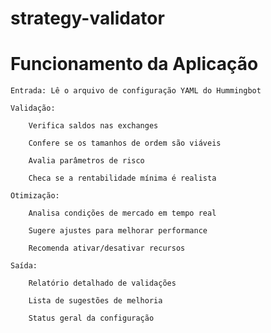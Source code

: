 # strategy-validator

# Funcionamento da Aplicação

    Entrada: Lê o arquivo de configuração YAML do Hummingbot

    Validação:

        Verifica saldos nas exchanges

        Confere se os tamanhos de ordem são viáveis

        Avalia parâmetros de risco

        Checa se a rentabilidade mínima é realista

    Otimização:

        Analisa condições de mercado em tempo real

        Sugere ajustes para melhorar performance

        Recomenda ativar/desativar recursos

    Saída:

        Relatório detalhado de validações

        Lista de sugestões de melhoria

        Status geral da configuração